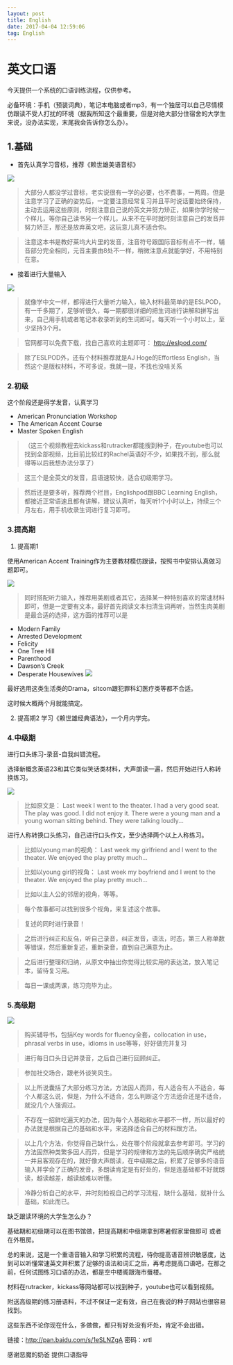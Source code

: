 ```yaml
---
layout: post
title: English 
date: 2017-04-04 12:59:06 
tag: English
---
```


# 英文口语

今天提供一个系统的口语训练流程，仅供参考。

必备环境：手机（预装词典），笔记本电脑或者mp3，有一个独居可以自己尽情模仿跟读不受人打扰的环境（据我所知这个最重要，但是对绝大部分住宿舍的大学生来说，没办法实现，末尾我会告诉你怎么办）。


## 1.基础

 * 首先认真学习音标，推荐《赖世雄美语音标》

![](http://mmbiz.qpic.cn/mmbiz/4tKqycnKbqoPCdAK34UBuKEe5SziaX5kHwDqvVknVWxgCKAWsU0EkR1v6WbQKSS56yfcNCREyVupWkR31cOIXUg/640?wx_fmt=jpeg&tp=webp&wxfrom=5&wx_lazy=1)


> 大部分人都没学过音标，老实说很有一学的必要，也不费事，一两周。但是注意学习了正确的姿势后，一定要注意经常复习并且平时说话要始终保持，主动去运用这些原则，时刻注意自己说的英文并努力矫正，如果你学时候一个样儿，等你自己读书另一个样儿，从来不在平时就时刻注意自己的发音并努力矫正，那还是放弃英文吧，这玩意儿真不适合你。

> 注意这本书是教好莱坞大片里的发音，注音符号跟国际音标有点不一样，辅音部分完全相同，元音主要由8处不一样，稍微注意点就能学好，不用特别在意。

 * 接着进行大量输入
 
![](http://mmbiz.qpic.cn/mmbiz/4tKqycnKbqoPCdAK34UBuKEe5SziaX5kHLA8EAPtWHYgCYJAqoSNMUWf4Mt3ibgP3CtI7kavVvo4L2gUK6CjnFdQ/640?wx_fmt=jpeg&tp=webp&wxfrom=5&wx_lazy=1)


> 就像学中文一样，都得进行大量听力输入，输入材料最简单的是ESLPOD，有一千多期了，足够听很久，每一期都很详细的把生词进行讲解和拼写出来，自己用手机或者笔记本收录听到的生词即可。每天听一个小时以上，至少坚持3个月。

> 官网都可以免费下载，找自己喜欢的主题即可：
http://eslpod.com/

> 除了ESLPOD外，还有个材料推荐就是AJ Hoge的Effortless English，当然这个是版权材料，不可多说，我就一提，不找也没啥关系

### 2.初级
这个阶段还是得学发音，认真学习

* American Pronunciation Workshop
* The American Accent Course
* Master Spoken English 

> （这三个视频教程去kickass和rutracker都能搜到种子，在youtube也可以找到全部视频，比目前比较红的Rachel英语好不少，如果找不到，那么就得等以后我想办法分享了）

> 这三个是全英文的发音，且语速较快，适合初级期学习。

> 然后还是要多听，推荐两个栏目，Englishpod跟BBC Learning English，都接近正常语速且都有讲解，建议认真听，每天听1个小时以上，持续三个月左右，用手机收录生词进行复习即可。

### 3.提高期
1. 提高期1 

使用American Accent Training作为主要教材模仿跟读，按照书中安排认真做习题即可。

![](http://mmbiz.qpic.cn/mmbiz/4tKqycnKbqoPCdAK34UBuKEe5SziaX5kHswgA2YClXa0RWRQwhINC871ceAwXGgnfWHKNhaickjVZF23YyYvdmYA/640?wx_fmt=jpeg&tp=webp&wxfrom=5&wx_lazy=1)

> 同时搭配听力输入，推荐用美剧或者其它，选择某一种特别喜欢的常速材料即可，但是一定要有文本，最好首先阅读文本扫清生词再听，当然生肉美剧是最合适的选择，这方面的推荐可以是

* Modern Family
* Arrested Development
* Felicity
* One Tree Hill
* Parenthood
* Dawson‘s Creek
* Desperate Housewives
![](http://mmbiz.qpic.cn/mmbiz/4tKqycnKbqoPCdAK34UBuKEe5SziaX5kHLblwIJF3VPU53MLKwAYGsNdP4ZHtStpy4SpxwiclTGESPsz7GHWlKnQ/640?wx_fmt=jpeg&tp=webp&wxfrom=5&wx_lazy=1)

最好选用这类生活类的Drama，sitcom跟犯罪科幻医疗类等都不合适。

这时候大概两个月就能搞定。

2. 提高期2
学习《赖世雄经典语法》，一个月内学完。

### 4.中级期

进行口头练习-录音-自我纠错流程。

选择新概念英语23和其它类似笑话类材料，大声朗读一遍，然后开始进行人称转换练习。

![](http://mmbiz.qpic.cn/mmbiz/4tKqycnKbqoPCdAK34UBuKEe5SziaX5kHupg0pTmtwl8Nic66dIcA4mNmQs1e2urBI0DIz2NKn4QZnwaXibNg6w0A/640?wx_fmt=jpeg&tp=webp&wxfrom=5&wx_lazy=1)

> 比如原文是：
Last week I went to the theater. I had a very good seat. The play was good. I did not enjoy it. There were a young man and a young woman sitting behind. They were talking loudly...

进行人称转换口头练习，自己进行口头作文，至少选择两个以上人称练习。

> 比如以young man的视角：
Last week my girlfriend and I went to the theater. We enjoyed the play pretty much...

> 比如以young girl的视角：
Last week my boyfriend and I went to the theater. We enjoyed the play pretty much...

> 比如以主人公的邻居的视角，等等。

> 每个故事都可以找到很多个视角，来复述这个故事。

> 复述的同时进行录音！

> 之后进行纠正和反刍，听自己录音，纠正发音，语法，时态，第三人称单数等错误，然后重新复述，重新录音，直到自己满意为止。

> 之后进行整理和归纳，从原文中抽出你觉得比较实用的表达法，放入笔记本，留待复习用。

> 每日一课或两课，练习完毕为止。

### 5.高级期

![](http://mmbiz.qpic.cn/mmbiz/4tKqycnKbqoPCdAK34UBuKEe5SziaX5kHmVoNpUQOyFb1YSEANQh6460cvtO1A23bE2FNq2kjWbTqxR1Msy5ILQ/640?wx_fmt=jpeg&tp=webp&wxfrom=5&wx_lazy=1)

> 购买辅导书，包括Key words for fluency全套，collocation in use，phrasal verbs in use，idioms in use等等，好好做完并复习

> 进行每日口头日记并录音，之后自己进行回顾纠正。

> 参加社交场合，跟老外谈笑风生。


> 以上所说囊括了大部分练习方法，方法因人而异，有人适合有人不适合，每个人都这么说，但是，为什么不适合，怎么判断这个方法适合还是不适合，就没几个人强调过。

> 不存在一招鲜吃遍天的办法，因为每个人基础和水平都不一样，所以最好的办法就是根据自己的基础和水平，来选择适合自己的材料跟方法。

> 以上几个方法，你觉得自己缺什么，处在哪个阶段就拿去参考即可。学习的方法固然种类繁多因人而异，但是学习的规律和方法的先后顺序确实严格统一并且客观存在的，就好像大声朗读，在中级期之后，积累了足够多的语音输入并学会了正确的发音，多朗读肯定是有好处的，但是连基础都不好就朗读，越读越差，越读越难以听懂。

> 冷静分析自己的水平，并时刻检视自己的学习流程，缺什么基础，就补什么基础，如此而已。


缺乏跟读环境的大学生怎么办？

基础期和初级期可以在图书馆做，把提高期和中级期拿到寒暑假家里做即可
或者在外租房。

总的来说，这是一个重语音输入和学习积累的流程，待你提高语音辨识敏感度，达到可以听懂常速英文并积累了足够的语法和词汇之后，再考虑提高口语吧，在那之前，任何试图练习口语的办法，都是空中楼阁跟海市蜃楼。

材料在rutracker，kickass等网站都可以找到种子，youtube也可以看到视频。

附送高级期的练习册语料，不过不保证一定有效，自己在我说的种子网站也很容易找到。

这些东西不论你现在什么，多做做，都只有好处没有坏处，肯定不会出错。

链接：http://pan.baidu.com/s/1eSLNZgA 密码：xrtl

感谢恶魔的奶爸 提供口语指导